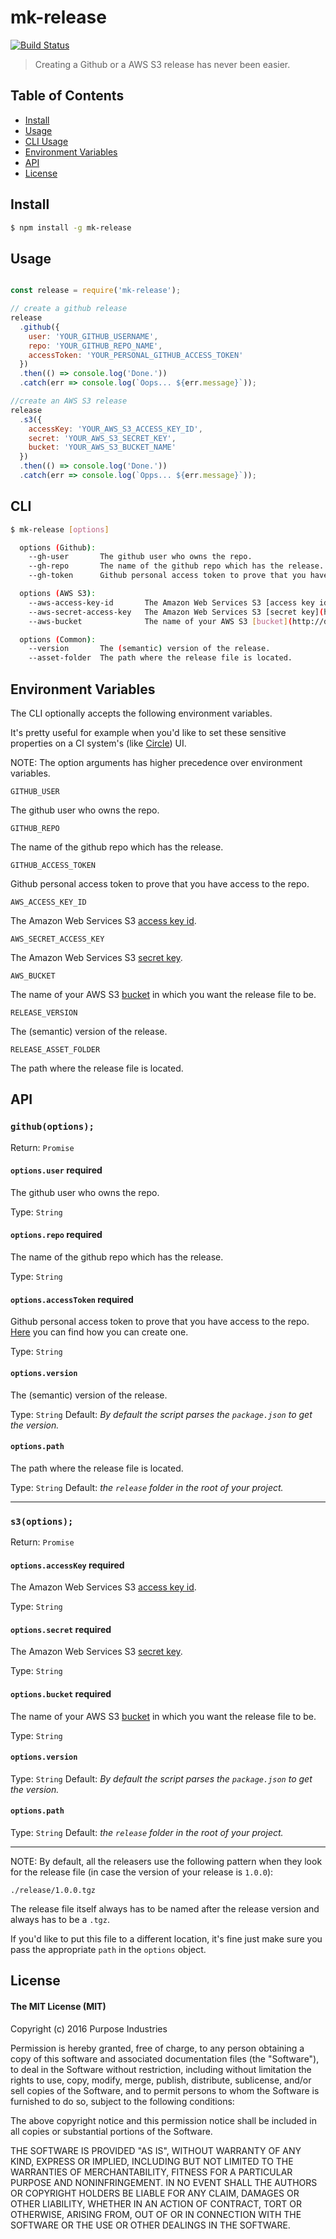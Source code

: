 mk-release
==========
[![Build Status](https://circleci.com/gh/purposeindustries/node-mk-release.svg?&style=shield)](https://circleci.com/gh/purposeindustries/node-mk-release)


> Creating a Github or a AWS S3 release has never been easier.

## Table of Contents

- [Install](#install)
- [Usage](#usage)
- [CLI Usage](#cli)
- [Environment Variables](#environment-variables)
- [API](#api)
- [License](#license)

## Install

```sh
$ npm install -g mk-release
```

## Usage

```js

const release = require('mk-release');

// create a github release
release
  .github({
    user: 'YOUR_GITHUB_USERNAME',
    repo: 'YOUR_GITHUB_REPO_NAME',
    accessToken: 'YOUR_PERSONAL_GITHUB_ACCESS_TOKEN'
  })
  .then(() => console.log('Done.'))
  .catch(err => console.log(`Oops... ${err.message}`));

//create an AWS S3 release
release
  .s3({
    accessKey: 'YOUR_AWS_S3_ACCESS_KEY_ID',
    secret: 'YOUR_AWS_S3_SECRET_KEY',
    bucket: 'YOUR_AWS_S3_BUCKET_NAME'
  })
  .then(() => console.log('Done.'))
  .catch(err => console.log(`Opps... ${err.message}`));

```

## CLI

```sh
$ mk-release [options]

  options (Github):
    --gh-user       The github user who owns the repo.
    --gh-repo       The name of the github repo which has the release.
    --gh-token      Github personal access token to prove that you have access to the repo.

  options (AWS S3):
    --aws-access-key-id       The Amazon Web Services S3 [access key id](http://docs.aws.amazon.com/IAM/latest/UserGuide/id_credentials_access-keys.html).
    --aws-secret-access-key   The Amazon Web Services S3 [secret key](http://docs.aws.amazon.com/IAM/latest/UserGuide/id_credentials_access-keys.html).
    --aws-bucket              The name of your AWS S3 [bucket](http://docs.aws.amazon.com/AmazonS3/latest/gsg/CreatingABucket.html) in which you want the release file to be.

  options (Common):
    --version       The (semantic) version of the release.
    --asset-folder  The path where the release file is located.

```

## Environment Variables

The CLI optionally accepts the following environment variables.

It's pretty useful for example when you'd like to set these sensitive properties on a CI system's (like [Circle](https://circleci.com/)) UI.

NOTE: The option arguments has higher precedence over environment variables.

`GITHUB_USER`

The github user who owns the repo.

`GITHUB_REPO`

The name of the github repo which has the release.

`GITHUB_ACCESS_TOKEN`

Github personal access token to prove that you have access to the repo.

`AWS_ACCESS_KEY_ID`

The Amazon Web Services S3 [access key id](http://docs.aws.amazon.com/IAM/latest/UserGuide/id_credentials_access-keys.html).

`AWS_SECRET_ACCESS_KEY`

The Amazon Web Services S3 [secret key](http://docs.aws.amazon.com/IAM/latest/UserGuide/id_credentials_access-keys.html).

`AWS_BUCKET`

The name of your AWS S3 [bucket](http://docs.aws.amazon.com/AmazonS3/latest/gsg/CreatingABucket.html) in which you want the release file to be.

`RELEASE_VERSION`

The (semantic) version of the release.

`RELEASE_ASSET_FOLDER`

The path where the release file is located.

## API

### `github(options);`

Return: `Promise`

#### `options.user` **required**

The github user who owns the repo.

Type: `String`

#### `options.repo` **required**

The name of the github repo which has the release.

Type: `String`

#### `options.accessToken` **required**

Github personal access token to prove that you have access to the repo. [Here](https://help.github.com/articles/creating-an-access-token-for-command-line-use/) you can find how you can create one.

Type: `String`

#### `options.version`

The (semantic) version of the release.

Type: `String`
Default: *By default the script parses the `package.json` to get the version.*

#### `options.path`

The path where the release file is located.

Type: `String`
Default: *the `release` folder in the root of your project.*

---

### `s3(options);`

Return: `Promise`

#### `options.accessKey` **required**

The Amazon Web Services S3 [access key id](http://docs.aws.amazon.com/IAM/latest/UserGuide/id_credentials_access-keys.html).

Type: `String`

#### `options.secret` **required**

The Amazon Web Services S3 [secret key](http://docs.aws.amazon.com/IAM/latest/UserGuide/id_credentials_access-keys.html).

Type: `String`

#### `options.bucket` **required**

The name of your AWS S3 [bucket](http://docs.aws.amazon.com/AmazonS3/latest/gsg/CreatingABucket.html) in which you want the release file to be.

Type: `String`

#### `options.version`

Type: `String`
Default: *By default the script parses the `package.json` to get the version.*

#### `options.path`

Type: `String`
Default: *the `release` folder in the root of your project.*

---

NOTE: By default, all the releasers use the following pattern when they look for the release file (in case the version of your release is `1.0.0`):

`./release/1.0.0.tgz`

The release file itself always has to be named after the release version and always has to be a `.tgz`.

If you'd like to put this file to a different location, it's fine just make sure you pass the appropriate `path` in the `options` object.

## License

#### The MIT License (MIT)

Copyright (c) 2016 Purpose Industries

Permission is hereby granted, free of charge, to any person obtaining a copy
of this software and associated documentation files (the "Software"), to deal
in the Software without restriction, including without limitation the rights
to use, copy, modify, merge, publish, distribute, sublicense, and/or sell
copies of the Software, and to permit persons to whom the Software is
furnished to do so, subject to the following conditions:

The above copyright notice and this permission notice shall be included in all
copies or substantial portions of the Software.

THE SOFTWARE IS PROVIDED "AS IS", WITHOUT WARRANTY OF ANY KIND, EXPRESS OR
IMPLIED, INCLUDING BUT NOT LIMITED TO THE WARRANTIES OF MERCHANTABILITY,
FITNESS FOR A PARTICULAR PURPOSE AND NONINFRINGEMENT. IN NO EVENT SHALL THE
AUTHORS OR COPYRIGHT HOLDERS BE LIABLE FOR ANY CLAIM, DAMAGES OR OTHER
LIABILITY, WHETHER IN AN ACTION OF CONTRACT, TORT OR OTHERWISE, ARISING FROM,
OUT OF OR IN CONNECTION WITH THE SOFTWARE OR THE USE OR OTHER DEALINGS IN THE
SOFTWARE.

